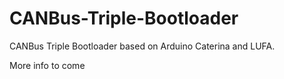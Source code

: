 CANBus-Triple-Bootloader
========================

CANBus Triple Bootloader based on Arduino Caterina and LUFA.

More info to come
